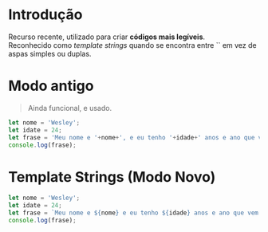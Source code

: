 # Introdução

Recurso recente, utilizado para criar **códigos mais legíveis**.  
Reconhecido como *template strings* quando se encontra entre `` em vez de aspas simples ou duplas.

# Modo antigo
>Ainda funcional, e usado.
```javascript
let nome = 'Wesley';
let idate = 24;
let frase = 'Meu nome e '+nome+', e eu tenho '+idade+' anos e ano que vem eu farei '+(idate+1)+' anos';
console.log(frase);
```

# Template Strings (Modo Novo)
```javascript
let nome = 'Wesley';
let idate = 24;
let frase = `Meu nome e ${nome} e eu tenho ${idade} anos e ano que vem eu farei ${idade+1}`;
console.log(frase);
```
